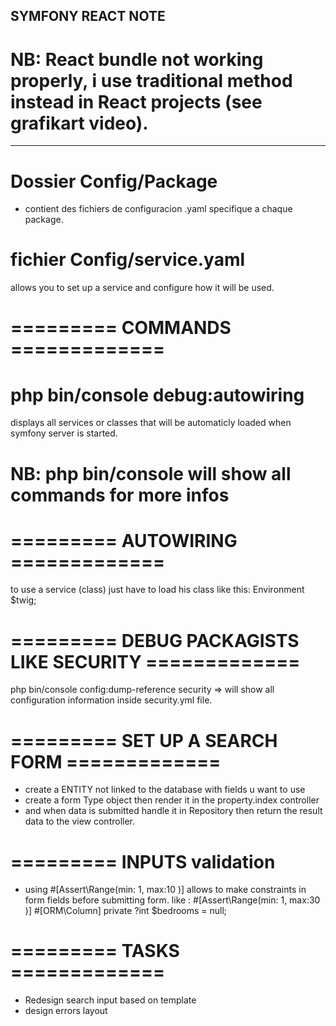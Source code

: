 ## SYMFONY REACT NOTE
# NB: React bundle not working properly, i use traditional method instead in React projects (see grafikart video).

-----------
# Dossier Config/Package
- contient des fichiers de configuracion .yaml specifique a chaque package. 

# fichier Config/service.yaml
allows you to set up a service and configure how it will be used.

# ========= COMMANDS =============

# php bin/console debug:autowiring
displays all services or classes that will be automaticly loaded when symfony server is started.

# NB: php bin/console will show all commands for more infos

# ========= AUTOWIRING =============
to use a service (class) just have to load his class like this:
Environment $twig;

# ========= DEBUG PACKAGISTS LIKE SECURITY =============
php bin/console config:dump-reference security => will show all configuration information inside security.yml file.


# ========= SET UP A SEARCH FORM =============
- create a ENTITY not linked to the database with fields u want to use
- create a form Type object then render it in the property.index controller
- and when data is submitted handle it in Repository then return the result data to the view controller.


# ========= INPUTS validation
- using #[Assert\Range(min: 1, max:10 )] allows to make constraints in form fields before submitting form.
like : 
#[Assert\Range(min: 1, max:30 )]
#[ORM\Column]
private ?int $bedrooms = null;




# ========= TASKS =============
- Redesign search input based on template 
- design errors layout